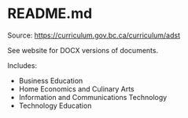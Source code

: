 # README.md

Source: <https://curriculum.gov.bc.ca/curriculum/adst>

See website for DOCX versions of documents.

Includes:

+ Business Education
+ Home Economics and Culinary Arts
+ Information and Communications Technology
+ Technology Education
